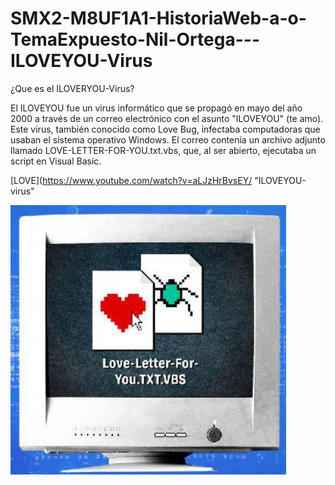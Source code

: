 # SMX2-M8UF1A1-HistoriaWeb-a-o-TemaExpuesto-Nil-Ortega---ILOVEYOU-Virus

¿Que es el ILOVERYOU-Virus?

El ILOVEYOU fue un virus informático que se propagó en mayo del año 2000 a través de un correo electrónico con el asunto "ILOVEYOU" (te amo). Este virus, también conocido como Love Bug, infectaba computadoras que usaban el sistema operativo Windows. El correo contenía un archivo adjunto llamado LOVE-LETTER-FOR-YOU.txt.vbs, que, al ser abierto, ejecutaba un script en Visual Basic.

[LOVE](https://www.youtube.com/watch?v=aLJzHrBvsEY/ "ILOVEYOU-virus"

![LOVE](https://github.com/NilOrtega/SMX2-M8UF1A1-HistoriaWeb-a-o-TemaExpuesto-Nil-Ortega---ILOVEYOU-Virus/blob/main/LOVE.png "Titulo opcional de la imagen")